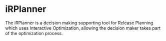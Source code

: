 # iRPlanner
The iRPlanner is a decision making supporting tool for Release Planning which uses Interactive Optimization, allowing the decision maker takes part of the optimization process.   
